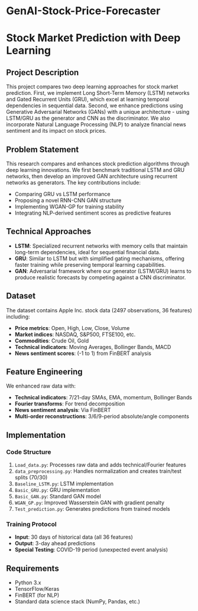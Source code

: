 # GenAI-Stock-Price-Forecaster

# Stock Market Prediction with Deep Learning

## Project Description

This project compares two deep learning approaches for stock market prediction. First, we implement Long Short-Term Memory (LSTM) networks and Gated Recurrent Units (GRU), which excel at learning temporal dependencies in sequential data. Second, we enhance predictions using Generative Adversarial Networks (GANs) with a unique architecture - using LSTM/GRU as the generator and CNN as the discriminator. We also incorporate Natural Language Processing (NLP) to analyze financial news sentiment and its impact on stock prices.

## Problem Statement

This research compares and enhances stock prediction algorithms through deep learning innovations. We first benchmark traditional LSTM and GRU networks, then develop an improved GAN architecture using recurrent networks as generators. The key contributions include:
- Comparing GRU vs LSTM performance
- Proposing a novel RNN-CNN GAN structure
- Implementing WGAN-GP for training stability
- Integrating NLP-derived sentiment scores as predictive features

## Technical Approaches

- **LSTM**: Specialized recurrent networks with memory cells that maintain long-term dependencies, ideal for sequential financial data.
- **GRU**: Similar to LSTM but with simplified gating mechanisms, offering faster training while preserving temporal learning capabilities.
- **GAN**: Adversarial framework where our generator (LSTM/GRU) learns to produce realistic forecasts by competing against a CNN discriminator.

## Dataset

The dataset contains Apple Inc. stock data (2497 observations, 36 features) including:
- **Price metrics**: Open, High, Low, Close, Volume
- **Market indices**: NASDAQ, S&P500, FTSE100, etc.
- **Commodities**: Crude Oil, Gold
- **Technical indicators**: Moving Averages, Bollinger Bands, MACD
- **News sentiment scores**: (-1 to 1) from FinBERT analysis

## Feature Engineering

We enhanced raw data with:
- **Technical indicators**: 7/21-day SMAs, EMA, momentum, Bollinger Bands
- **Fourier transforms**: For trend decomposition
- **News sentiment analysis**: Via FinBERT
- **Multi-order reconstructions**: 3/6/9-period absolute/angle components

## Implementation

### Code Structure

1. `Load_data.py`: Processes raw data and adds technical/Fourier features
2. `data_preprocessing.py`: Handles normalization and creates train/test splits (70/30)
3. `Baseline_LSTM.py`: LSTM implementation
4. `Basic_GRU.py`: GRU implementation
5. `Basic_GAN.py`: Standard GAN model
6. `WGAN_GP.py`: Improved Wasserstein GAN with gradient penalty
7. `Test_prediction.py`: Generates predictions from trained models

### Training Protocol

- **Input**: 30 days of historical data (all 36 features)
- **Output**: 3-day ahead predictions
- **Special Testing**: COVID-19 period (unexpected event analysis)

## Requirements

- Python 3.x
- TensorFlow/Keras
- FinBERT (for NLP)
- Standard data science stack (NumPy, Pandas, etc.)
